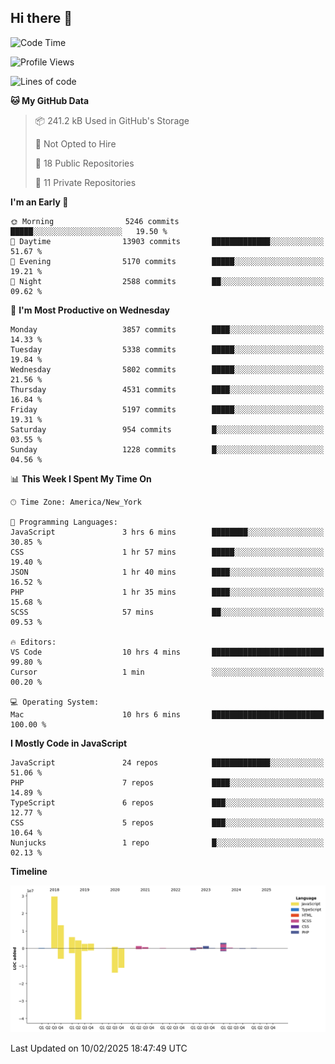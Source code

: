 ## Hi there 👋

<!--START_SECTION:waka-->
![Code Time](http://img.shields.io/badge/Code%20Time-338%20hrs%2024%20mins-blue)

![Profile Views](http://img.shields.io/badge/Profile%20Views-0-blue)

![Lines of code](https://img.shields.io/badge/From%20Hello%20World%20I%27ve%20Written-68.7%20million%20lines%20of%20code-blue)

**🐱 My GitHub Data** 

> 📦 241.2 kB Used in GitHub's Storage 
 > 
> 🚫 Not Opted to Hire
 > 
> 📜 18 Public Repositories 
 > 
> 🔑 11 Private Repositories 
 > 
**I'm an Early 🐤** 

```text
🌞 Morning                5246 commits        █████░░░░░░░░░░░░░░░░░░░░   19.50 % 
🌆 Daytime                13903 commits       █████████████░░░░░░░░░░░░   51.67 % 
🌃 Evening                5170 commits        █████░░░░░░░░░░░░░░░░░░░░   19.21 % 
🌙 Night                  2588 commits        ██░░░░░░░░░░░░░░░░░░░░░░░   09.62 % 
```
📅 **I'm Most Productive on Wednesday** 

```text
Monday                   3857 commits        ████░░░░░░░░░░░░░░░░░░░░░   14.33 % 
Tuesday                  5338 commits        █████░░░░░░░░░░░░░░░░░░░░   19.84 % 
Wednesday                5802 commits        █████░░░░░░░░░░░░░░░░░░░░   21.56 % 
Thursday                 4531 commits        ████░░░░░░░░░░░░░░░░░░░░░   16.84 % 
Friday                   5197 commits        █████░░░░░░░░░░░░░░░░░░░░   19.31 % 
Saturday                 954 commits         █░░░░░░░░░░░░░░░░░░░░░░░░   03.55 % 
Sunday                   1228 commits        █░░░░░░░░░░░░░░░░░░░░░░░░   04.56 % 
```


📊 **This Week I Spent My Time On** 

```text
🕑︎ Time Zone: America/New_York

💬 Programming Languages: 
JavaScript               3 hrs 6 mins        ████████░░░░░░░░░░░░░░░░░   30.85 % 
CSS                      1 hr 57 mins        █████░░░░░░░░░░░░░░░░░░░░   19.40 % 
JSON                     1 hr 40 mins        ████░░░░░░░░░░░░░░░░░░░░░   16.52 % 
PHP                      1 hr 35 mins        ████░░░░░░░░░░░░░░░░░░░░░   15.68 % 
SCSS                     57 mins             ██░░░░░░░░░░░░░░░░░░░░░░░   09.53 % 

🔥 Editors: 
VS Code                  10 hrs 4 mins       █████████████████████████   99.80 % 
Cursor                   1 min               ░░░░░░░░░░░░░░░░░░░░░░░░░   00.20 % 

💻 Operating System: 
Mac                      10 hrs 6 mins       █████████████████████████   100.00 % 
```

**I Mostly Code in JavaScript** 

```text
JavaScript               24 repos            █████████████░░░░░░░░░░░░   51.06 % 
PHP                      7 repos             ████░░░░░░░░░░░░░░░░░░░░░   14.89 % 
TypeScript               6 repos             ███░░░░░░░░░░░░░░░░░░░░░░   12.77 % 
CSS                      5 repos             ███░░░░░░░░░░░░░░░░░░░░░░   10.64 % 
Nunjucks                 1 repo              █░░░░░░░░░░░░░░░░░░░░░░░░   02.13 % 
```



**Timeline**

![Lines of Code chart](https://raw.githubusercontent.com/wilbertcaba/wilbertcaba/main/assets/bar_graph.png)


 Last Updated on 10/02/2025 18:47:49 UTC
<!--END_SECTION:waka-->

<!--
**wilbertcaba/wilbertcaba** is a ✨ _special_ ✨ repository because its `README.md` (this file) appears on your GitHub profile.

Here are some ideas to get you started:

- 🔭 I’m currently working on ...
- 🌱 I’m currently learning ...
- 👯 I’m looking to collaborate on ...
- 🤔 I’m looking for help with ...
- 💬 Ask me about ...
- 📫 How to reach me: ...
- 😄 Pronouns: ...
- ⚡ Fun fact: ...
-->
